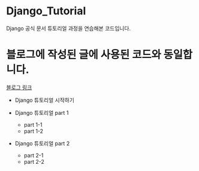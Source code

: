 # Django_Tutorial

Django 공식 문서 튜토리얼 과정을 연습해본 코드입니다.<br>

# 블로그에 작성된 글에 사용된 코드와 동일합니다.<br>

[블로그 링크](https://koggaeng.tistory.com/)

- Django 튜토리얼 시작하기<br>

- Django 튜토리얼 part 1
  - part 1-1
  - part 1-2
- Django 튜토리얼 part 2
  - part 2-1
  - part 2-2
